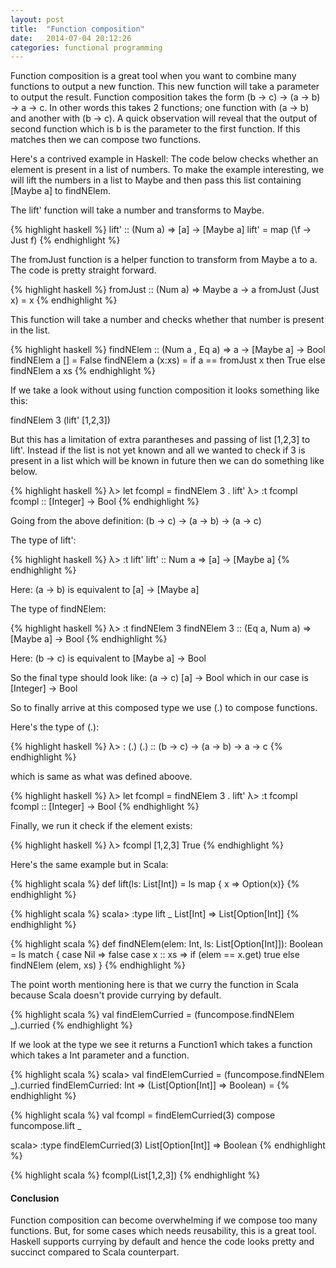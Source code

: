 ```yaml
---
layout: post
title:  "Function composition"
date:   2014-07-04 20:12:26
categories: functional programming
---
```


Function composition is a great tool when you want to combine many functions to output a new function. This new function will take a parameter to output the result. Function composition takes the form (b -> c) -> (a -> b) -> a -> c. In other words this takes 2 functions; one function with (a -> b) and another with (b -> c). A quick observation will reveal that the output of second function which is b is the parameter to the first function. If this matches then we can compose two functions.

Here's a contrived example in Haskell:
The code below checks whether an element is present in a list of numbers. To make the example interesting, we will lift the numbers in a list to Maybe and then pass this list containing [Maybe a] to findNElem. 

The lift' function will take a number and transforms to Maybe.

{% highlight haskell %}
lift' :: (Num a) => [a] -> [Maybe a]
lift' = map (\f -> Just f)
{% endhighlight %}



The fromJust function is a helper function to transform from Maybe a to a. The code is pretty straight forward.

{% highlight haskell %}
fromJust :: (Num a) => Maybe a -> a
fromJust (Just x) = x
{% endhighlight %}

This function will take a number and checks whether that number is present in the list.

{% highlight haskell %}
findNElem :: (Num a , Eq a) => a -> [Maybe a] -> Bool
findNElem a [] = False
findNElem a (x:xs) = if a == fromJust x then
                        True
                     else 
                        findNElem a xs
{% endhighlight %}

If we take a look without using function composition it looks something like this:

findNElem 3 (lift' [1,2,3])

But this has a limitation of extra parantheses and passing of list [1,2,3] to lift'. Instead if the list is not yet known and all we wanted to check if 3 is present in a list which will be known in future then we can do something like below.

{% highlight haskell %}
 λ> let fcompl = findNElem 3 . lift'
 λ> :t fcompl
fcompl :: [Integer] -> Bool
{% endhighlight %}

Going from the above definition: (b -> c) -> (a -> b) -> (a -> c)

The type of lift':

{% highlight haskell %}
 λ> :t lift'
lift' :: Num a => [a] -> [Maybe a]
{% endhighlight %}

Here:
(a  ->  b) 
is equivalent to
[a] -> [Maybe a]

The type of findNElem:

{% highlight haskell %}
λ> :t findNElem 3
findNElem 3 :: (Eq a, Num a) => [Maybe a] -> Bool
{% endhighlight %}

Here:
(b -> c)
is equivalent to
[Maybe a] -> Bool

So the final type should look like:
(a -> c)
[a] -> Bool
which in our case is
[Integer] -> Bool

So to finally arrive at this composed type we use (.) to compose functions.

Here's the type of (.):

{% highlight haskell %}
λ> : (.)
(.) :: (b -> c) -> (a -> b) -> a -> c
{% endhighlight %}

which is same as what was defined aboove.

{% highlight haskell %}
λ> let fcompl = findNElem 3 . lift'
λ> :t fcompl
fcompl :: [Integer] -> Bool
{% endhighlight %}

Finally, we run it check if the element exists:

{% highlight haskell %}
λ> fcompl [1,2,3]
True
{% endhighlight %}

Here's the same example but in Scala:

{% highlight scala %}
def lift(ls: List[Int]) = ls map { x => Option(x)}
{% endhighlight %}

{% highlight scala %}
scala> :type lift _
List[Int] => List[Option[Int]]
{% endhighlight %}

{% highlight scala %}
def findNElem(elem: Int, ls: List[Option[Int]]): Boolean = ls match {
    case Nil => false
	case x :: xs => if (elem == x.get) true else findNElem (elem, xs)
}
{% endhighlight %}

The point worth mentioning here is that we curry the function in Scala because Scala doesn't provide currying by default. 

{% highlight scala %}
val findElemCurried = (funcompose.findNElem _).curried
{% endhighlight %}

If we look at the type we see it returns a Function1 which takes a function which takes a Int parameter and a function.

{% highlight scala %}
scala> val findElemCurried = (funcompose.findNElem _).curried
findElemCurried: Int => (List[Option[Int]] => Boolean) = <function1>
{% endhighlight %}

{% highlight scala %}
val fcompl = findElemCurried(3) compose funcompose.lift _

scala> :type findElemCurried(3)
List[Option[Int]] => Boolean
{% endhighlight %}

{% highlight scala %}
fcompl(List[1,2,3])
{% endhighlight %}

<h4>Conclusion</h4>

Function composition can become overwhelming if we compose too many functions. But, for some cases which needs reusability, this is a great tool. Haskell supports currying by default and hence the code looks pretty and succinct compared to Scala counterpart.